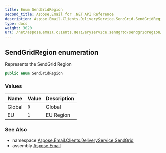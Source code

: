 ```yaml
---
title: Enum SendGridRegion
second_title: Aspose.Email for .NET API Reference
description: Aspose.Email.Clients.DeliveryService.SendGrid.SendGridRegion enum. Represents the SendGrid Region
type: docs
weight: 3020
url: /net/aspose.email.clients.deliveryservice.sendgrid/sendgridregion/
---
```

## SendGridRegion enumeration

Represents the SendGrid Region

```csharp
public enum SendGridRegion
```

### Values

| Name | Value | Description |
| --- | --- | --- |
| Global | `0` | Global |
| EU | `1` | EU Region |

### See Also

* namespace [Aspose.Email.Clients.DeliveryService.SendGrid](../../aspose.email.clients.deliveryservice.sendgrid/)
* assembly [Aspose.Email](../../)



